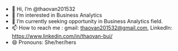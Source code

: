 - 👋 Hi, I’m @thaovan201532
- 👀 I’m interested in Business Analytics
- 🌱 I’m currently seeking opportunity in Business Analytics field.
- 📫 How to reach me : gmail: thaovan201532@gmail.com, LinkedIn: https://www.linkedin.com/in/thaovan-bui/
- 😄 Pronouns: She/her/hers


<!---
thaovan201532/thaovan201532 is a ✨ special ✨ repository because its `README.md` (this file) appears on your GitHub profile.
You can click the Preview link to take a look at your changes.
--->
